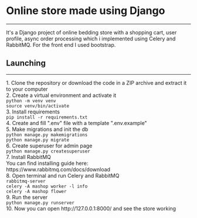 <h1>Online store made using Django</h1>
<hr>
It's a Django project of online bedding store with a shopping cart, user profile, async order processing which i implemented using Celery and RabbitMQ. For the front end I used bootstrap.<br>
<h2>Launching</h2>
<hr>
1. Clone the repository or download the code in a ZIP archive and extract it to your computer<br>
2. Create a virtual environment and activate it<br>
<code>python -m venv venv</code><br>
<code>source venv/bin/activate</code><br>
3. Install requirements<br>
<code>pip install -r requirements.txt</code><br>
4. Create and fill ".env" file with a template ".env.example"<br>
5. Make migrations and init the db<br>
<code>python manage.py makemigrations</code><br>
<code>python manage.py migrate</code><br>
6. Create superuser for admin page<br>
<code>python manage.py createsuperuser</code><br>
7. Install RabbitMQ<br>
You can find installing guide here: https://www.rabbitmq.com/docs/download<br>
8. Open terminal and run Celery and RabbitMQ<br>
<code>rabbitmq-server</code><br>
<code>celery -A mashop worker -l info</code><br>
<code>celery -A mashop flower</code><br>
9. Run the server<br>
<code>python manage.py runserver</code><br>
10. Now you can open http://127.0.0.1:8000/ and see the store working

